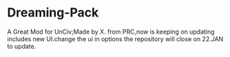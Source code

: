 # Dreaming-Pack
A Great Mod for UnCiv;Made by X. from PRC,now is keeping on updating 
includes new UI.change the ui in options
the repository will close on 22.JAN to update.
